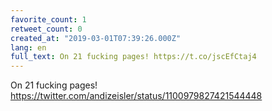 ```yaml
---
favorite_count: 1
retweet_count: 0
created_at: "2019-03-01T07:39:26.000Z"
lang: en
full_text: On 21 fucking pages! https://t.co/jscEfCtaj4
---
```


On 21 fucking pages!
<https://twitter.com/andizeisler/status/1100979827421544448>
